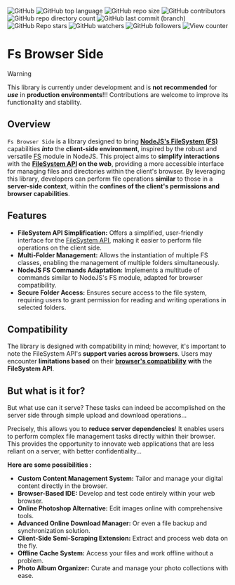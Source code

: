 ![GitHub](https://img.shields.io/github/license/WaRtr0/FsBrowserSide) ![GitHub top language](https://img.shields.io/github/languages/top/WaRtr0/FsBrowserSide) ![GitHub repo size](https://img.shields.io/github/repo-size/WaRtr0/FsBrowserSide) ![GitHub contributors](https://img.shields.io/github/contributors/WaRtr0/FsBrowserSide) ![GitHub repo directory count](https://img.shields.io/github/directory-file-count/WaRtr0/FsBrowserSide) ![GitHub last commit (branch)](https://img.shields.io/github/last-commit/WaRtr0/FsBrowserSide/master) ![GitHub Repo stars](https://img.shields.io/github/stars/WaRtr0/FsBrowserSide) ![GitHub watchers](https://img.shields.io/github/watchers/WaRtr0/FsBrowserSide) ![GitHub followers](https://img.shields.io/github/followers/WaRtr0) ![View counter](https://visitcount.itsvg.in/api?id=WaRtr0/fsbrowserside&label=Views&icon=5&pretty=false)

# Fs Browser Side

> [!warning]
> This library is currently under development and is **not recommended** for ***use*** in **production environments**!!! Contributions are welcome to improve its functionality and stability.

## Overview

`Fs Browser Side` is a library designed to bring **[NodeJS's FileSystem (FS)](https://nodejs.org/api/fs.html)** capabilities ___into___ the **client-side environment**, inspired by the robust and versatile [FS](https://nodejs.org/api/fs.html) module in NodeJS. This project aims to **simplify interactions** with the **[FileSystem API](https://developer.mozilla.org/en-US/docs/Web/API/File_System_API) on the web**, providing a more accessible interface for managing files and directories within the client's browser. By leveraging this library, developers can perform file operations **similar** to those in a **server-side context**, within the **confines of the client's permissions and browser capabilities**.

## Features

- **FileSystem API Simplification:** Offers a simplified, user-friendly interface for the [FileSystem API](https://developer.mozilla.org/en-US/docs/Web/API/File_System_API), making it easier to perform file operations on the client side.
- **Multi-Folder Management:** Allows the instantiation of multiple FS classes, enabling the management of multiple folders simultaneously.
- **NodeJS FS Commands Adaptation:** Implements a multitude of commands similar to NodeJS's FS module, adapted for browser compatibility.
- **Secure Folder Access:** Ensures secure access to the file system, requiring users to grant permission for reading and writing operations in selected folders.

## Compatibility

The library is designed with compatibility in mind; however, it's important to note the FileSystem API's **support varies across browsers**. Users may encounter **limitations based** on their **[browser's compatibility](https://developer.mozilla.org/en-US/docs/Web/API/File_System_API#browser_compatibility)** **with** the **FileSystem API**.

## But what is it for?

But what use can it serve? These tasks can indeed be accomplished on the server side through simple upload and download operations...

Precisely, this allows you to **reduce server dependencies**! It enables users to perform complex file management tasks directly within their browser. This provides the opportunity to innovate web applications that are less reliant on a server, with better confidentiality...

**Here are some possibilities :**

- **Custom Content Management System:** Tailor and manage your digital content directly in the browser.
- **Browser-Based IDE:** Develop and test code entirely within your web browser.
- **Online Photoshop Alternative:** Edit images online with comprehensive tools.
- **Advanced Online Download Manager:** Or even a file backup and synchronization solution.
- **Client-Side Semi-Scraping Extension:** Extract and process web data on the fly.
- **Offline Cache System:** Access your files and work offline without a problem.
- **Photo Album Organizer:** Curate and manage your photo collections with ease.
